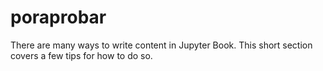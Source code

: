 poraprobar
=======================

There are many ways to write content in Jupyter Book. This short section
covers a few tips for how to do so.
